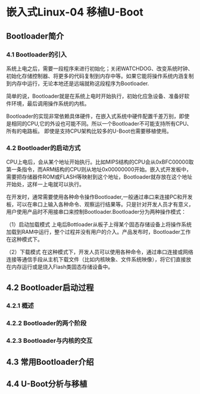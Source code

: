 # 嵌入式Linux-04 移植U-Boot

## Bootloader简介

### 4.1 Bootloader的引入

系统上电之后，需要一段程序来进行初始化；关闭WATCHDOG、改变系统时钟、初始化存储控制器、将更多的代码复制到内存中等。如果它能将操作系统内涵复制到内存中运行，无论本地还是远端就称这段程序为Bootloader.

简单的说，Bootloader就是在系统上电时开始执行，初始化应急设备、准备好软件环境，最后调用操作系统的内核。

Bootloader的实现非常依赖具体硬件，在嵌入式系统中硬件配置千差万别，即使是相同的CPU,它的外设也可能不同。所以一个Bootloader不可能支持所有CPU、所有的电路板。
即使是支持CPU架构比较多的U-Boot也需要移植使用。

### 4.2 Bootloader的启动方式

CPU上电后，会从某个地址开始执行。比如MIPS结构的CPU会从0xBFC00000取第一条指令，而ARM结构的CPU则从地址0x00000000开始。嵌入式开发板中，需要把存储器件ROM或FLASH等映射到这个地址，Bootloader就存放在这个地址开始处，这样一上电就可以执行。

在开发时，通常需要使用各种命令操作Bootloader,一般通过串口来连接PC和开发板，可以在串口上输入各种命令、观察运行结果等。只是针对开发人员才有意义，用户使用产品时不用接串口来控制Bootloader.Bootloader分为两种操作模式：

（1）启动加载模式
上电后Bottloader从板子上得某个固态存储设备上将操作系统加载到RAM中运行，整个过程并没有用户的介入。产品发布时，Bootloader工作在这种模式下。

（2）下载模式
在这种模式下，开发人员可以使用各种命令，通过串口连接或网络连接等通信手段从主机下载文件（比如内核映象、文件系统映像），将它们直接放在内存运行或是烧入Flash类固态存储设备中。

## 4.2 Bootloader启动过程

### 4.2.1 概述

### 4.2.2 Bootloader的两个阶段

### 4.2.3 Bootloader与内核的交互


## 4.3 常用Bootloader介绍


## 4.4 U-Boot分析与移植


